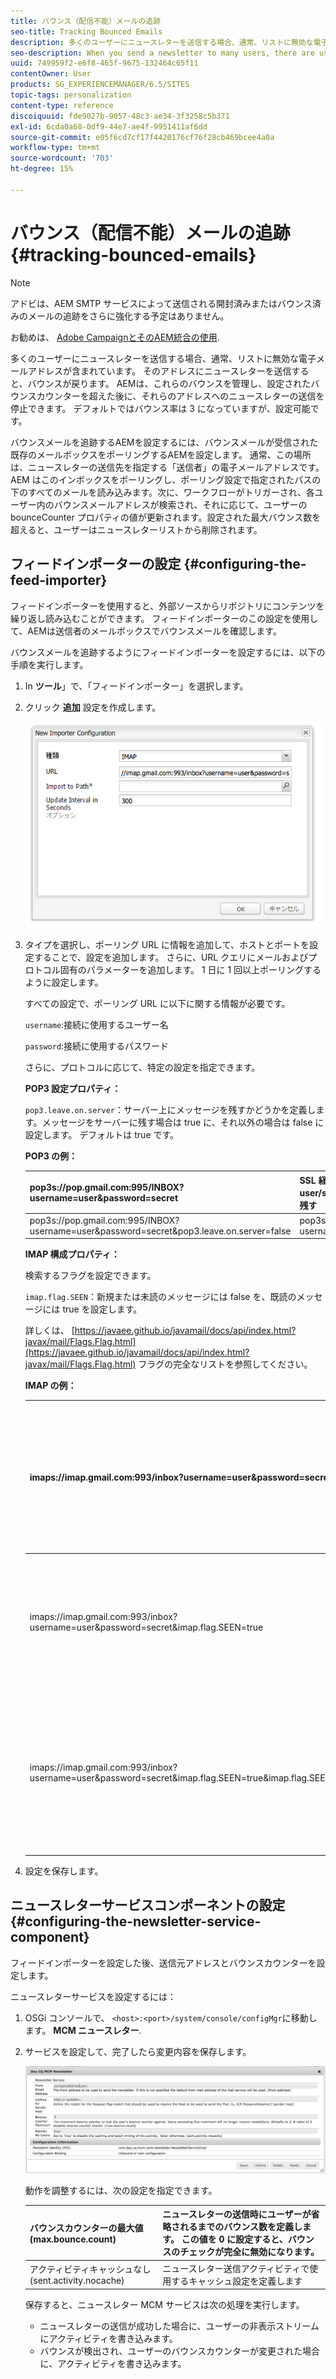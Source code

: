 ```yaml
---
title: バウンス（配信不能）メールの追跡
seo-title: Tracking Bounced Emails
description: 多くのユーザーにニュースレターを送信する場合、通常、リストに無効な電子メールアドレスが含まれています。 そのアドレスにニュースレターを送信すると、バウンスが戻ります。 AEMは、これらのバウンスを管理し、設定されたバウンスカウンターを超えた後に、それらのアドレスへのニュースレターの送信を停止できます。
seo-description: When you send a newsletter to many users, there are usually some invalid emails addresses in the list. Sending newsletters to those addresses bounce back. AEM is capable of managing those bounces and can stop sending newsletters to those addresses after the configured bounce counter is exceeded.
uuid: 749959f2-e6f8-465f-9675-132464c65f11
contentOwner: User
products: SG_EXPERIENCEMANAGER/6.5/SITES
topic-tags: personalization
content-type: reference
discoiquuid: fde9027b-9057-48c3-ae34-3f3258c5b371
exl-id: 6cda0a68-0df9-44e7-ae4f-9951411af6dd
source-git-commit: e05f6cd7cf17f4420176cf76f28cb469bcee4a0a
workflow-type: tm+mt
source-wordcount: '703'
ht-degree: 15%

---
```


# バウンス（配信不能）メールの追跡 {#tracking-bounced-emails}

>[!NOTE]
>
>アドビは、AEM SMTP サービスによって送信される開封済みまたはバウンス済みのメールの追跡をさらに強化する予定はありません。
>
>お勧めは、 [Adobe CampaignとそのAEM統合の使用](/help/sites-administering/campaign.md).

多くのユーザーにニュースレターを送信する場合、通常、リストに無効な電子メールアドレスが含まれています。 そのアドレスにニュースレターを送信すると、バウンスが戻ります。 AEMは、これらのバウンスを管理し、設定されたバウンスカウンターを超えた後に、それらのアドレスへのニュースレターの送信を停止できます。 デフォルトではバウンス率は 3 になっていますが、設定可能です。

バウンスメールを追跡するAEMを設定するには、バウンスメールが受信された既存のメールボックスをポーリングするAEMを設定します。 通常、この場所は、ニュースレターの送信先を指定する「送信者」の電子メールアドレスです。 AEM はこのインボックスをポーリングし、ポーリング設定で指定されたパスの下のすべてのメールを読み込みます。次に、ワークフローがトリガーされ、各ユーザー内のバウンスメールアドレスが検索され、それに応じて、ユーザーの bounceCounter プロパティの値が更新されます。設定された最大バウンス数を超えると、ユーザーはニュースレターリストから削除されます。

## フィードインポーターの設定 {#configuring-the-feed-importer}

フィードインポーターを使用すると、外部ソースからリポジトリにコンテンツを繰り返し読み込むことができます。 フィードインポーターのこの設定を使用して、AEMは送信者のメールボックスでバウンスメールを確認します。

バウンスメールを追跡するようにフィードインポーターを設定するには、以下の手順を実行します。

1. In **ツール**」で、「フィードインポーター」を選択します。

1. クリック **追加** 設定を作成します。

   ![chlimage_1](assets/chlimage_1a.png)

1. タイプを選択し、ポーリング URL に情報を追加して、ホストとポートを設定することで、設定を追加します。 さらに、URL クエリにメールおよびプロトコル固有のパラメーターを追加します。 1 日に 1 回以上ポーリングするように設定します。

   すべての設定で、ポーリング URL に以下に関する情報が必要です。

   `username`:接続に使用するユーザー名

   `password`:接続に使用するパスワード

   さらに、プロトコルに応じて、特定の設定を指定できます。

   **POP3 設定プロパティ：**

   `pop3.leave.on.server`：サーバー上にメッセージを残すかどうかを定義します。メッセージをサーバーに残す場合は true に、それ以外の場合は false に設定します。 デフォルトは true です。

   **POP3 の例：**

   | pop3s://pop.gmail.com:995/INBOX?username=user&amp;password=secret | SSL 経由の pop3 を使用して、ポート 995 の GMail に user/secret で接続し、デフォルトでサーバー上にメッセージを残す |
   |---|---|
   | pop3s://pop.gmail.com:995/INBOX?username=user&amp;password=secret&amp;pop3.leave.on.server=false | pop3s://pop.gmail.com:995/INBOX?username=user&amp;password=secret&amp;pop3.leave.on.server=false |

   **IMAP 構成プロパティ：**

   検索するフラグを設定できます。

   `imap.flag.SEEN`：新規または未読のメッセージには false を、既読のメッセージには true を設定します。

   詳しくは、 [https://javaee.github.io/javamail/docs/api/index.html?javax/mail/Flags.Flag.html](https://javaee.github.io/javamail/docs/api/index.html?javax/mail/Flags.Flag.html) フラグの完全なリストを参照してください。

   **IMAP の例：**

   | imaps://imap.gmail.com:993/inbox?username=user&amp;password=secret | SSL 経由の IMAP を使用して、ポート 993 の GMail に、user/secret で接続します。 デフォルトでのみ新しいメッセージを取得します。 |
   |---|---|
   | imaps://imap.gmail.com:993/inbox?username=user&amp;password=secret&amp;imap.flag.SEEN=true | IMAP over SSL を使用して、user/secret で GMail 993 に接続し、既にメッセージが表示されている場合に限り、 |
   | imaps://imap.gmail.com:993/inbox?username=user&amp;password=secret&amp;imap.flag.SEEN=true&amp;imap.flag.SEEN=false | SSL 経由の IMAP を使用して、user/secret で GMail 993 に接続し、既に読み込まれている、または新しいメッセージを取得します。 |

1. 設定を保存します。

## ニュースレターサービスコンポーネントの設定 {#configuring-the-newsletter-service-component}

フィードインポーターを設定した後、送信元アドレスとバウンスカウンターを設定します。

ニュースレターサービスを設定するには：

1. OSGi コンソールで、 `<host>:<port>/system/console/configMgr`に移動します。 **MCM ニュースレター**.

1. サービスを設定して、完了したら変更内容を保存します。

   ![chlimage_1-1](assets/chlimage_1-1a.png)

   動作を調整するには、次の設定を指定できます。

   | バウンスカウンターの最大値 (max.bounce.count) | ニュースレターの送信時にユーザーが省略されるまでのバウンス数を定義します。 この値を 0 に設定すると、バウンスのチェックが完全に無効になります。 |
   |---|---|
   | アクティビティキャッシュなし (sent.activity.nocache) | ニュースレター送信アクティビティで使用するキャッシュ設定を定義します |

   保存すると、ニュースレター MCM サービスは次の処理を実行します。

   * ニュースレターの送信が成功した場合に、ユーザーの非表示ストリームにアクティビティを書き込みます。
   * バウンスが検出され、ユーザーのバウンスカウンターが変更された場合に、アクティビティを書き込みます。

